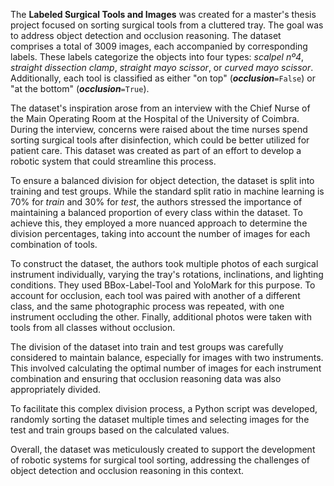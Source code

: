 The **Labeled Surgical Tools and Images** was created for a master's thesis project focused on sorting surgical tools from a cluttered tray. The goal was to address object detection and occlusion reasoning. The dataset comprises a total of 3009 images, each accompanied by corresponding labels. These labels categorize the objects into four types: *scalpel  nº4*, *straight dissection clamp*, *straight mayo scissor*, or *curved mayo scissor*. Additionally, each tool is classified as either "on top" (***occlusion***`=False`) or "at the bottom" (***occlusion***`=True`).

The dataset's inspiration arose from an interview with the Chief Nurse of the Main Operating Room at the Hospital of the University of Coimbra. During the interview, concerns were raised about the time nurses spend sorting surgical tools after disinfection, which could be better utilized for patient care. This dataset was created as part of an effort to develop a robotic system that could streamline this process.

To ensure a balanced division for object detection, the dataset is split into training and test groups. While the standard split ratio in machine learning is 70% for *train* and 30% for *test*, the authors stressed the importance of maintaining a balanced proportion of every class within the dataset. To achieve this, they employed a more nuanced approach to determine the division percentages, taking into account the number of images for each combination of tools.

To construct the dataset, the authors took multiple photos of each surgical instrument individually, varying the tray's rotations, inclinations, and lighting conditions. They used BBox-Label-Tool and YoloMark for this purpose. To account for occlusion, each tool was paired with another of a different class, and the same photographic process was repeated, with one instrument occluding the other. Finally, additional photos were taken with tools from all classes without occlusion.

The division of the dataset into train and test groups was carefully considered to maintain balance, especially for images with two instruments. This involved calculating the optimal number of images for each instrument combination and ensuring that occlusion reasoning data was also appropriately divided.

To facilitate this complex division process, a Python script was developed, randomly sorting the dataset multiple times and selecting images for the test and train groups based on the calculated values.

Overall, the dataset was meticulously created to support the development of robotic systems for surgical tool sorting, addressing the challenges of object detection and occlusion reasoning in this context.
